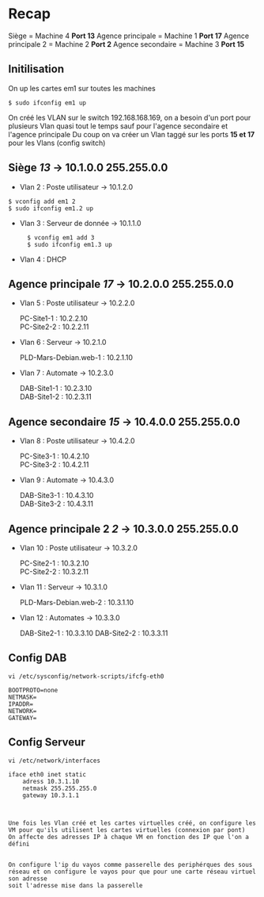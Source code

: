 # Recap

Siège = Machine 4 **Port 13**
Agence principale = Machine 1 **Port 17**
Agence principale 2 = Machine 2 **Port 2**
Agence secondaire = Machine 3 **Port 15**


## Initilisation

On up les cartes em1 sur toutes les machines

    $ sudo ifconfig em1 up

On créé les VLAN sur le switch 192.168.168.169, on a besoin d'un port pour plusieurs Vlan quasi tout le temps sauf pour l'agence secondaire et l'agence principale
Du coup on va créer un Vlan taggé sur les ports **15 et 17** pour les Vlans (config switch)


## Siège *13* → 10.1.0.0 255.255.0.0

- Vlan 2 : Poste utilisateur → 10.1.2.0

```
$ vconfig add em1 2  
$ sudo ifconfig em1.2 up
```

- Vlan 3 : Serveur de donnée → 10.1.1.0

        $ vconfig em1 add 3  
        $ sudo ifconfig em1.3 up

- Vlan 4 : DHCP

## Agence principale *17* → 10.2.0.0 255.255.0.0

- Vlan 5 : Poste utilisateur → 10.2.2.0  

    PC-Site1-1 : 10.2.2.10  
    PC-Site2-2 : 10.2.2.11

- Vlan 6 : Serveur → 10.2.1.0   

    PLD-Mars-Debian.web-1 : 10.2.1.10

- Vlan 7 : Automate → 10.2.3.0  

    DAB-Site1-1 : 10.2.3.10  
    DAB-Site1-2 : 10.2.3.11

## Agence secondaire *15* → 10.4.0.0 255.255.0.0

- Vlan 8 : Poste utilisateur → 10.4.2.0  

    PC-Site3-1 : 10.4.2.10  
    PC-Site3-2 : 10.4.2.11  

- Vlan 9 : Automate → 10.4.3.0  

    DAB-Site3-1 : 10.4.3.10  
    DAB-Site3-2 : 10.4.3.11  


## Agence principale 2 *2* → 10.3.0.0 255.255.0.0

- Vlan 10 : Poste utilisateur → 10.3.2.0  

    PC-Site2-1 : 10.3.2.10  
    PC-Site2-2 : 10.3.2.11

- Vlan 11 : Serveur → 10.3.1.0  

    PLD-Mars-Debian.web-2 : 10.3.1.10

- Vlan 12 : Automates → 10.3.3.0  

    DAB-Site2-1 : 10.3.3.10
    DAB-Site2-2 : 10.3.3.11


## Config DAB

```
vi /etc/sysconfig/network-scripts/ifcfg-eth0

BOOTPROTO=none
NETMASK=
IPADDR=
NETWORK=
GATEWAY=
```

## Config Serveur

```
vi /etc/network/interfaces

iface eth0 inet static
    adress 10.3.1.10
    netmask 255.255.255.0
    gateway 10.3.1.1

    

Une fois les Vlan créé et les cartes virtuelles créé, on configure les VM pour qu'ils utilisent les cartes virtuelles (connexion par pont) 
On affecte des adresses IP à chaque VM en fonction des IP que l'on a défini


On configure l'ip du vayos comme passerelle des periphérques des sous réseau et on configure le vayos pour que pour une carte réseau virtuel son adresse
soit l'adresse mise dans la passerelle